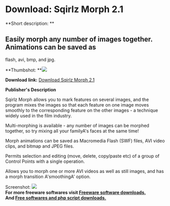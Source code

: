 # Download: Sqirlz Morph 2.1

**Short description: **

## Easily morph any number of images together. Animations can be saved as
flash, avi, bmp, and jpg.

  
**Thumbshot: **![](http://www.freewarefiles.com/screenshot/sqirlzmorph2_md.jpg)   
  
**Download link:** [Download Sqirlz Morph 2.1](http://freesoftwares.boysofts.com/Sqirlz-Morph_program_43538.html)  
  

**Publisher's Description**  
  

Sqirlz Morph allows you to mark features on several images, and the program
mixes the images so that each feature on one image moves smoothly to the
corresponding feature on the other images - a technique widely used in the
film industry.

Multi-morphing is available - any number of images can be morphed together, so
try mixing all your familyA's faces at the same time!

Morph animations can be saved as Macromedia Flash (SWF) files, AVI video
clips, and bitmap and JPEG files.

Permits selection and editing (move, delete, copy/paste etc) of a group of
Control Points with a single operation.

Allows you to morph one or more AVI videos as well as still images, and has a
morph transition A'smoothingA' option.

  
  
Screenshot: ![](http://www.freewarefiles.com/screenshot/sqirlzmorph2.jpg)  
**For more freeware softwares visit [Freeware software downloads.](http://freesoftwares.boysofts.com/)**   
**And [Free softwares and php script downloads.](http://www.boysofts.com/)**

